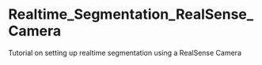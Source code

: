 # Realtime_Segmentation_RealSense_Camera
Tutorial on setting up realtime segmentation using a RealSense Camera
